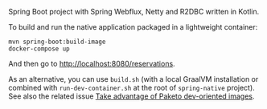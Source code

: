Spring Boot project with Spring Webflux, Netty and R2DBC written in Kotlin.

To build and run the native application packaged in a lightweight container:
```
mvn spring-boot:build-image
docker-compose up
```

And then go to [http://localhost:8080/reservations](http://localhost:8080/reservations).

As an alternative, you can use `build.sh` (with a local GraalVM installation or combined with
`run-dev-container.sh` at the root of `spring-native` project). See also the related issue
[Take advantage of Paketo dev-oriented images](https://github.com/spring-projects-experimental/spring-native/issues/227).
